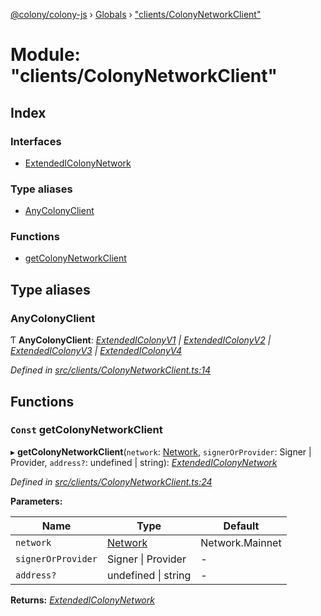 [@colony/colony-js](../README.md) › [Globals](../globals.md) › ["clients/ColonyNetworkClient"](_clients_colonynetworkclient_.md)

# Module: "clients/ColonyNetworkClient"

## Index

### Interfaces

* [ExtendedIColonyNetwork](../interfaces/_clients_colonynetworkclient_.extendedicolonynetwork.md)

### Type aliases

* [AnyColonyClient](_clients_colonynetworkclient_.md#anycolonyclient)

### Functions

* [getColonyNetworkClient](_clients_colonynetworkclient_.md#const-getcolonynetworkclient)

## Type aliases

###  AnyColonyClient

Ƭ **AnyColonyClient**: *[ExtendedIColonyV1](../interfaces/_clients_colony_colonyclientv1_.extendedicolonyv1.md) | [ExtendedIColonyV2](../interfaces/_clients_colony_colonyclientv2_.extendedicolonyv2.md) | [ExtendedIColonyV3](../interfaces/_clients_colony_colonyclientv3_.extendedicolonyv3.md) | [ExtendedIColonyV4](../interfaces/_clients_colony_colonyclientv4_.extendedicolonyv4.md)*

*Defined in [src/clients/ColonyNetworkClient.ts:14](https://github.com/JoinColony/colonyJS/blob/2830301/src/clients/ColonyNetworkClient.ts#L14)*

## Functions

### `Const` getColonyNetworkClient

▸ **getColonyNetworkClient**(`network`: [Network](../enums/_constants_.network.md), `signerOrProvider`: Signer | Provider, `address?`: undefined | string): *[ExtendedIColonyNetwork](../interfaces/_clients_colonynetworkclient_.extendedicolonynetwork.md)*

*Defined in [src/clients/ColonyNetworkClient.ts:24](https://github.com/JoinColony/colonyJS/blob/2830301/src/clients/ColonyNetworkClient.ts#L24)*

**Parameters:**

Name | Type | Default |
------ | ------ | ------ |
`network` | [Network](../enums/_constants_.network.md) | Network.Mainnet |
`signerOrProvider` | Signer &#124; Provider | - |
`address?` | undefined &#124; string | - |

**Returns:** *[ExtendedIColonyNetwork](../interfaces/_clients_colonynetworkclient_.extendedicolonynetwork.md)*
